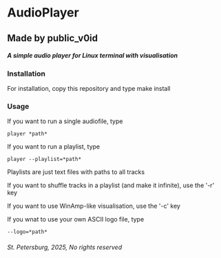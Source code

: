 # AudioPlayer
## Made by public_v0id
##### A simple audio player for Linux terminal with visualisation
### Installation

For installation, copy this repository and type
    make install

### Usage

If you want to run a single audiofile, type 

    player *path*

If you want to run a playlist, type 

    player --playlist=*path*

Playlists are just text files with paths to all tracks

If you want to shuffle tracks in a playlist (and make it infinite), use the '-r' key

If you want to use WinAmp-like visualisation, use the '-c' key

If you wnat to use your own ASCII logo file, type 

    --logo=*path*

###### St. Petersburg, 2025, No rights reserved
